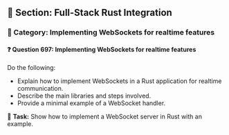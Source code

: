 ## 📘 Section: Full-Stack Rust Integration  
### 🔹 Category: Implementing WebSockets for realtime features  
#### ❓ Question 697: Implementing WebSockets for realtime features

Do the following:

- Explain how to implement WebSockets in a Rust application for realtime communication.
- Describe the main libraries and steps involved.
- Provide a minimal example of a WebSocket handler.

🔧 **Task:** Show how to implement a WebSocket server in Rust with an example.
